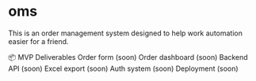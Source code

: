 # oms
This is an order management system designed to help work automation easier for a friend.

📦 MVP Deliverables
Order form (soon)
Order dashboard (soon)
Backend API (soon)
Excel export (soon)
Auth system (soon)
Deployment (soon)